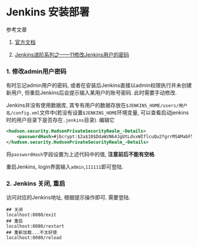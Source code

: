 # Jenkins 安装部署

参考文章

1. [官方文档](https://wiki.jenkins-ci.org)

2. [Jenkins进阶系列之——11修改Jenkins用户的密码](http://blog.csdn.net/wangmuming/article/details/22925931)

### 1. 修改admin用户密码

有时忘记admin用户的密码, 或者在安装后Jenkins直接以admin权限执行并未创建新用户, 但重启Jenkins后会提示输入某用户的账号密码. 此时需要手动修改.

Jenkins并没有使用数据库, 其专有用户的数据存放在`$JENKINS_HOME/users/用户名/config.xml`文件中(若没有设置`$JENKINS_HOME`环境变量, 可以查看启动jenkins时的用户目录下是否存在`.jenkins`目录). 编辑它

```xml
<hudson.security.HudsonPrivateSecurityRealm_-Details>
    <passwordHash>#jbcrypt:$2a$10$DdaWzN64JgUtLdvxWIflcuQu2fgrrMSAMabF5TSrGK5nXitqK9ZMS</passwordHash>
</hudson.security.HudsonPrivateSecurityRealm_-Details>
```

将`passwordHash`字段设置为上述代码中的值, **注意前后不能有空格**.

重启Jenkins, login界面输入`admin`,`111111`即可登陆.

### 2. Jenkins 关闭, 重启

访问对应的Jenkins地址, 根据提示操作即可. 需要登陆.

```
## 关闭
localhost:8080/exit
## 重启
localhost:8080/restart
## 重新加载...不太好使
localhost:8080/reload
```
